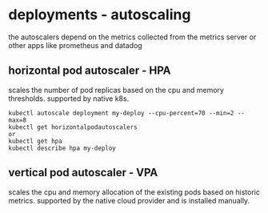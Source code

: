 # deployments - autoscaling

the autoscalers depend on the metrics collected from the metrics server or other apps like prometheus and datadog


## horizontal pod autoscaler - HPA

scales the number of pod replicas based on the cpu and memory thresholds. supported by native k8s.

    kubectl autoscale deployment my-deploy --cpu-percent=70 --min=2 --max=8
    kubectl get horizontalpodautoscalers 
    or 
    kubectl get hpa
    kubectl describe hpa my-deploy

## vertical pod autoscaler - VPA

scales the cpu and memory allocation of the existing pods based on historic metrics. supported by the native cloud provider and is installed manually.




